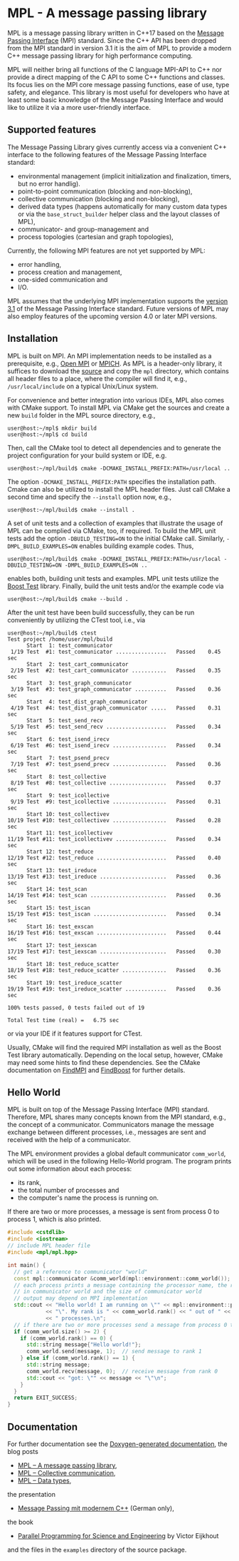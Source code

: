 # MPL - A message passing library

MPL is a message passing library written in C++17 based on the
[Message Passing Interface](http://mpi-forum.org/) (MPI) standard.  Since
the C++ API has been dropped from the MPI standard in version 3.1 it is the
aim of MPL to provide a modern C++ message passing library for high
performance computing.

MPL will neither bring all functions of the C language MPI-API to C++ nor
provide a direct mapping of the C API to some C++ functions and classes.
Its focus lies on the MPI core message passing functions, ease of use, type
safety, and elegance.  This library is most useful for developers who have at 
least some basic knowledge of the Message Passing Interface and would like to 
utilize it via a more user-friendly interface. 


## Supported features

The Message Passing Library gives currently access via a convenient C++ 
interface to the following features of the Message Passing Interface standard:

* environmental management (implicit initialization and finalization, timers, but no error handlig).
* point-to-point communication (blocking and non-blocking),
* collective communication (blocking and non-blocking),
* derived data types (happens automatically for many custom data types or via the `base_struct_builder` helper class and the layout classes of MPL),
* communicator- and group-management and
* process topologies (cartesian and graph topologies),

Currently, the following MPI features are not yet supported by MPL:

* error handling,
* process creation and management,
* one-sided communication and
* I/O.

MPL assumes that the underlying MPI implementation supports the 
[version 3.1](https://www.mpi-forum.org/docs/) of the Message Passing 
Interface standard.  Future versions of MPL may also employ features of 
the upcoming version 4.0 or later MPI versions.


## Installation

MPL is built on MPI.  An MPI implementation needs to be installed as a 
prerequisite, e.g., [Open MPI](https://www.open-mpi.org/) or
[MPICH](https://www.mpich.org/).  As MPL is a header-only library, 
it suffices to download the [source](https://github.com/rabauke/mpl) 
and copy the `mpl` directory, which contains all header files to a place, 
where the compiler will find it, e.g., `/usr/local/include` on a typical 
Unix/Linux system.  

For convenience and better integration into various IDEs, MPL also comes 
with CMake support.  To install MPL via CMake get the sources and create
a new `build` folder in the MPL source directory, e.g.,
```shell
user@host:~/mpl$ mkdir build
user@host:~/mpl$ cd build
```
Then, call the CMake tool to detect all dependencies and to generate the
project configuration for your build system or IDE, e.g.
```shell
user@host:~/mpl/build$ cmake -DCMAKE_INSTALL_PREFIX:PATH=/usr/local ..
```
The option `-DCMAKE_INSTALL_PREFIX:PATH` specifies the installation path. 
Cmake can also be utilized to install the MPL header files.  Just call
CMake a second time and specify the `--install` option now, e.g.,
```shell
user@host:~/mpl/build$ cmake --install .
```

A set of unit tests and a collection of examples that illustrate the 
usage of MPL can be complied via CMake, too, if required.  To build the
MPL unit tests add the option `-DBUILD_TESTING=ON` to the initial CMake
call.  Similarly, `-DMPL_BUILD_EXAMPLES=ON` enables building example
codes. Thus,
```shell
user@host:~/mpl/build$ cmake -DCMAKE_INSTALL_PREFIX:PATH=/usr/local -DBUILD_TESTING=ON -DMPL_BUILD_EXAMPLES=ON ..
```
enables both, building unit tests and examples.  MPL unit tests utilize
the [Boost Test](https://www.boost.org/doc/libs/1_76_0/libs/test/doc/html/index.html) 
library.  Finally, build the unit tests and/or the example code via
```shell
user@host:~/mpl/build$ cmake --build .
```
After the unit test have been build successfully, they can be run 
conveniently by utilizing the CTest tool, i.e., via
```shell
user@host:~/mpl/build$ ctest
Test project /home/user/mpl/build
      Start  1: test_communicator
 1/19 Test  #1: test_communicator ................   Passed    0.45 sec
      Start  2: test_cart_communicator
 2/19 Test  #2: test_cart_communicator ...........   Passed    0.35 sec
      Start  3: test_graph_communicator
 3/19 Test  #3: test_graph_communicator ..........   Passed    0.36 sec
      Start  4: test_dist_graph_communicator
 4/19 Test  #4: test_dist_graph_communicator .....   Passed    0.31 sec
      Start  5: test_send_recv
 5/19 Test  #5: test_send_recv ...................   Passed    0.34 sec
      Start  6: test_isend_irecv
 6/19 Test  #6: test_isend_irecv .................   Passed    0.34 sec
      Start  7: test_psend_precv
 7/19 Test  #7: test_psend_precv .................   Passed    0.36 sec
      Start  8: test_collective
 8/19 Test  #8: test_collective ..................   Passed    0.37 sec
      Start  9: test_icollective
 9/19 Test  #9: test_icollective .................   Passed    0.31 sec
      Start 10: test_collectivev
10/19 Test #10: test_collectivev .................   Passed    0.28 sec
      Start 11: test_icollectivev
11/19 Test #11: test_icollectivev ................   Passed    0.34 sec
      Start 12: test_reduce
12/19 Test #12: test_reduce ......................   Passed    0.40 sec
      Start 13: test_ireduce
13/19 Test #13: test_ireduce .....................   Passed    0.36 sec
      Start 14: test_scan
14/19 Test #14: test_scan ........................   Passed    0.36 sec
      Start 15: test_iscan
15/19 Test #15: test_iscan .......................   Passed    0.34 sec
      Start 16: test_exscan
16/19 Test #16: test_exscan ......................   Passed    0.44 sec
      Start 17: test_iexscan
17/19 Test #17: test_iexscan .....................   Passed    0.30 sec
      Start 18: test_reduce_scatter
18/19 Test #18: test_reduce_scatter ..............   Passed    0.36 sec
      Start 19: test_ireduce_scatter
19/19 Test #19: test_ireduce_scatter .............   Passed    0.36 sec

100% tests passed, 0 tests failed out of 19

Total Test time (real) =   6.75 sec
```
or via your IDE if it features support for CTest.

Usually, CMake will find the required MPI installation as well as the 
Boost Test library automatically.  Depending on the local setup, however, 
CMake may need some hints to find these dependencies.  See the CMake 
documentation on 
[FindMPI](https://cmake.org/cmake/help/git-master/module/FindMPI.html#variables-for-locating-mpi) 
and 
[FindBoost](https://cmake.org/cmake/help/git-master/module/FindBoost.html?highlight=boost#hints)
for further details.


## Hello World

MPL is built on top of the Message Passing Interface (MPI) standard.  Therefore, 
MPL shares many concepts known from the MPI standard, e.g., the concept of a
communicator.  Communicators manage the message exchange between different processes, 
i.e., messages are sent and received with the help of a communicator.  

The MPL environment provides a global default communicator `comm_world`, which will 
be used in the following Hello-World program.  The program prints out some information 
about each process:
* its rank, 
* the total number of processes and 
* the computer's name the process is running on.

If there are two or more processes, a message is sent from process 0 to process 1, 
which is also printed.
 
```C++
#include <cstdlib>
#include <iostream>
// include MPL header file
#include <mpl/mpl.hpp>

int main() {
  // get a reference to communicator "world"
  const mpl::communicator &comm_world(mpl::environment::comm_world());
  // each process prints a message containing the processor name, the rank
  // in communicator world and the size of communicator world
  // output may depend on MPI implementation
  std::cout << "Hello world! I am running on \"" << mpl::environment::processor_name()
            << "\". My rank is " << comm_world.rank() << " out of " << comm_world.size()
            << " processes.\n";
  // if there are two or more processes send a message from process 0 to process 1
  if (comm_world.size() >= 2) {
    if (comm_world.rank() == 0) {
      std::string message{"Hello world!"};
      comm_world.send(message, 1);  // send message to rank 1
    } else if (comm_world.rank() == 1) {
      std::string message;
      comm_world.recv(message, 0);  // receive message from rank 0
      std::cout << "got: \"" << message << "\"\n";
    }
  }
  return EXIT_SUCCESS;
}
```


## Documentation

For further documentation see the
[Doxygen-generated documentation](https://rabauke.github.io/mpl/html/), the blog posts

  * [MPL – A message passing library](https://www.numbercrunch.de/blog/2015/08/mpl-a-message-passing-library/),
  * [MPL – Collective communication](https://www.numbercrunch.de/blog/2015/09/mpl-collective-communication/),
  * [MPL – Data types](https://www.numbercrunch.de/blog/2015/09/mpl-data-types/),

the presentation

  * [Message Passing mit modernem C++](https://rabauke.github.io/mpl/mpl_parallel_2018.pdf) (German only),

the book

  * [Parallel Programming for Science and Engineering](https://pages.tacc.utexas.edu/~eijkhout/pdf/pcse/EijkhoutParComp.pdf) by Victor Eijkhout

and the files in the `examples` directory of the source package.

